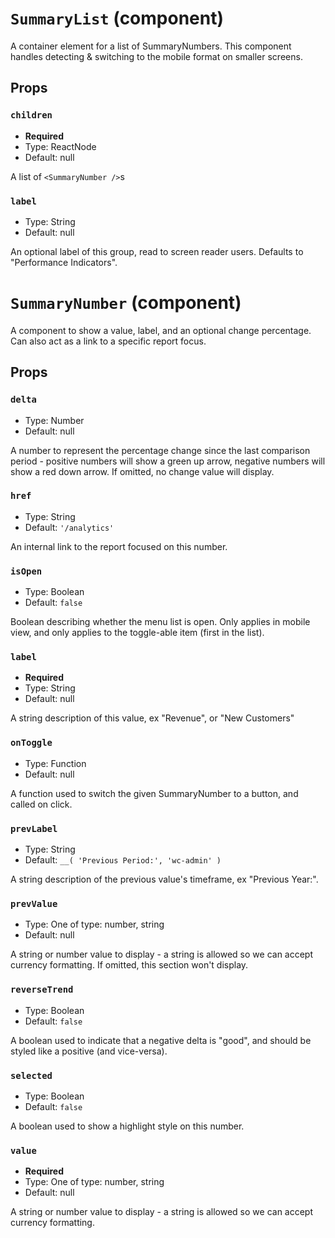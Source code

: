 `SummaryList` (component)
=========================

A container element for a list of SummaryNumbers. This component handles detecting & switching to
the mobile format on smaller screens.



Props
-----

### `children`

- **Required**
- Type: ReactNode
- Default: null


A list of `<SummaryNumber />`s


### `label`

- Type: String
- Default: null


An optional label of this group, read to screen reader users. Defaults to "Performance Indicators".

`SummaryNumber` (component)
===========================

A component to show a value, label, and an optional change percentage. Can also act as a link to a specific report focus.



Props
-----

### `delta`

- Type: Number
- Default: null


A number to represent the percentage change since the last comparison period -
positive numbers will show a green up arrow, negative numbers will show a
red down arrow. If omitted, no change value will display.


### `href`

- Type: String
- Default: `'/analytics'`


An internal link to the report focused on this number.


### `isOpen`

- Type: Boolean
- Default: `false`


Boolean describing whether the menu list is open. Only applies in mobile view,
and only applies to the toggle-able item (first in the list).


### `label`

- **Required**
- Type: String
- Default: null


A string description of this value, ex "Revenue", or "New Customers"


### `onToggle`

- Type: Function
- Default: null


A function used to switch the given SummaryNumber to a button, and called on click.


### `prevLabel`

- Type: String
- Default: `__( 'Previous Period:', 'wc-admin' )`


A string description of the previous value's timeframe, ex "Previous Year:".


### `prevValue`

- Type: One of type: number, string
- Default: null


A string or number value to display - a string is allowed so we can accept currency formatting.
If omitted, this section won't display.


### `reverseTrend`

- Type: Boolean
- Default: `false`


A boolean used to indicate that a negative delta is "good", and should be styled like a positive (and vice-versa).


### `selected`

- Type: Boolean
- Default: `false`


A boolean used to show a highlight style on this number.


### `value`

- **Required**
- Type: One of type: number, string
- Default: null


A string or number value to display - a string is allowed so we can accept currency formatting.

